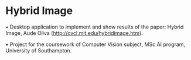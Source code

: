 # Hybrid Image
• Desktop application to implement and show results of the paper: Hybrid Image, Aude Oliva (http://cvcl.mit.edu/hybridimage.htm).

• Project for the coursework of Computer Vision subject, MSc AI program, University of Southampton.

